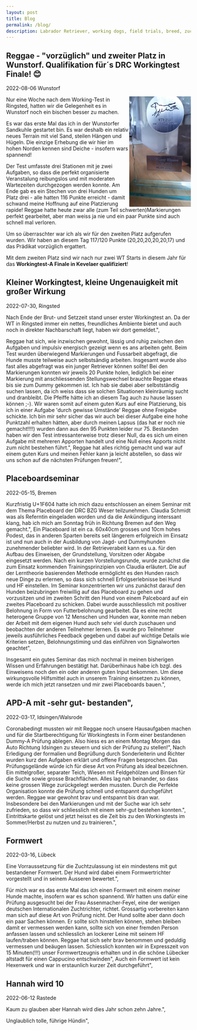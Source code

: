```yaml
---
layout: post
title: Blog
permalink: /blog/
description: Labrador Retriever, working dogs, field trials, breed, zucht, greenmeadows, infos, blog
---
```


## Reggae - "vorzüglich" und zweiter Platz in Wunstorf. Qualifikation für´s DRC Workingtest Finale! &#128522;
2022-08-06
Wunstorf

<img align="right" src="/assets/reggae-pokal-wunstorf.jpeg" height="300">
Nur eine Woche nach dem Working-Test in Ringsted, hatten wir die Gelegenheit es in Wunstorf noch ein bischen besser zu machen. 

Es war das erste Mal das ich in der Wunstorfer Sandkuhle gestartet bin. Es war deshalb ein relativ neues Terrain mit viel Sand, steilen Hängen und Hügeln. Die einzige Erhebung die wir hier im hohen Norden kennen sind Deiche - insofern wars spannend!
 
Der Test umfasste drei Stationen mit je zwei Aufgaben, so dass die perfekt organisierte Veranstalung reibungslos und mit moderaten Wartezeiten durchgezogen werden konnte. Am Ende gab es ein Stechen von drei Hunden um Platz drei - alle hatten 116 Punkte erreicht - damit schwand meine Hoffnung auf eine Platzierung rapide! Reggae hatte heute zwar alle (zum Teil schwerten)Markierungen perfekt gearbeitet, aber man weiss ja nie und ein paar Punkte sind auch schnell mal verloren. 

Um so überraschter war ich als wir für den zweiten Platz aufgerufen wurden. Wir haben an diesem Tag 117/120 Punkte (20,20,20,20,20,17) und das Prädikat vorzüglich ergattert.

Mit dem zweiten Platz sind wir nach nur zwei WT Starts in diesem Jahr für das **Workingtest-A Finale in Kevelaer qualifiziert**!

## Kleiner Workingtest, kleine Ungenauigkeit mit großer Wirkung
2022-07-30, Ringsted

Nach Ende der Brut- und Setzzeit stand unser erster Workingtest an. Da der WT in Ringsted immer ein nettes, freundliches Ambiente bietet und auch noch in direkter Nachbarschaft liegt, haben wir dort gemeldet.",
    
Reggae hat sich, wie inzwischen gewohnt, lässig und ruhig zwischen den Aufgaben und impulsiv energisch gezeigt wenn es ans arbeiten geht. Beim Test wurden überwiegend Markierungen und Fussarbeit abgefragt, die Hunde musste teilweise auch selbstsändig arbeiten. Insgesamt wurde also fast alles abgefragt was ein junger Retriever können sollte! Bei den Markierungen konnten wir jeweils 20 Punkte holen, lediglich bei einer Markierung mit anschliessenden Stellungswechsel brauchte Reggae etwas bis sie zum Dummy gekommen ist. Ich hab sie dabei aber selbstständig suchen lassen, da ich weiss dass sie solchen Situationen kleinräumig sucht und dranbleibt. Die Pfeiffe hätte ich an diesem Tag auch zu hause lassen können ;-). Wir waren somit auf einem guten Kurs auf eine Platzierung, bis ich in einer Aufgabe 'durch gewisse Umstände' Reggae ohne Freigabe schickte. Ich bin mir sehr sicher das wir auch bei dieser Aufgabe eine hohe Punktzahl erhalten hätten, aber durch meinen Lapsus (das hat er noch nie gemacht!!!!) wurden dann aus den 95 Punkten leider nur 75. Bestanden haben wir den Test intressanterweise trotz dieser Null, da es sich um einen Aufgabe mit mehreren Apporten handelt und eine Null eines Apports nicht zum nicht bestehen führt.",
Reggae hat alles richtig gemacht und war auf einem guten Kurs und meinen Fehler kann ja leicht abstellen, so dass wir uns schon auf die nächsten Prüfungen freuen!",

## Placeboardseminar
2022-05-15, Bremen

Kurzfristig U+1F604 hatte ich mich dazu entschlossen an einem Seminar mit dem Thema Placeboard der DRC BZG Weser teilzunehmen. Claudia Schmidt was als Referntin eingeladen worden und da die Ankündigung interssant klang, hab ich mich am Sonntag früh in Richtung Bremen auf den Weg gemacht.",
Ein Placeboard ist ein ca. 60x40cm grosses und 10cm hohes Podest, das in anderen Sparten bereits seit längerem erfolgreich im Einsatz ist und nun auch in der Ausbildung von Jagd- und Dummyhunden zunehmender beliebter wird. In der Retrieverabeit kann es u.a. für den Aufbau des Einweisen, der Grundstellung, Vorsitzen oder Abgabe eingesetzt werden. Nach ein kurzen Vorstellungsrunde, wurde zunächst die zum Einsatz kommenden Trainingsprinzipien von Claudia erläutert. Die auf der Lerntheorie basierenden Methode ermöglicht es den Hunden rasch neue Dinge zu erlernen, so dass sich schnell Erfolgserlebnisse bei Hund und HF einstellen. Im Seminar konzentrierten wir uns zunächst darauf den Hunden beizubringen freiwillig auf das Placeboard zu gehen und vorzusitzen und im zweiten Schritt den Hund von einem Palceboard auf ein zweites Placeboard zu schicken. Dabei wurde ausschliesslich mit positiver Belohnung in Form von Futterbelohnung gearbeitet. Da es eine recht heterogene Gruppe von 12 Menschen und Hunden war, konnte man neben der Arbeit mit dem eigenen Hund auch sehr viel durch zuschauen und beobachten der anderen Teilnehmer lernen. Es wurde pro Teilnehmer jeweils ausführliches Feedback gegeben und dabei auf wichtige Details wie Kriterien setzen, Belohnungstiming und das einführen von Signalworten geachtet",

Insgesamt ein gutes Seminar das mich nochmal in meinen bisherigen Wissen und Erfahrungen bestätigt hat. Darüberhinaus habe ich bzgl. des Einweisens noch den ein oder anderen guten Input bekommen. Um diese wirkungsvolle Hilfsmittel auch in unserem Training einsetzen zu können, werde ich mich jetzt ransetzen und mir zwei Placeboards bauen.",

## APD-A mit -sehr gut- bestanden",
2022-03-17, Idsingen/Walsrode

Coronabedingt mussten wir mit Reggae noch unsere Hausaufgaben machen und für die Startberechtigung für Workingtests in Form einer bestandenen Dummy-A Prüfung ablegen. Also hiess es an einem Montag Morgen das Auto Richtung Idsingen zu steuern und sich der Prüfung zu stellen!",
Nach Erledigung der formalien und Begrüßung durch Sonderleiterin und Richter wurden kurz den Aufgaben erklärt und offene Fragen besprochen. Das Prüfungsgelände würde ich für diese Art von Prüfung als ideal bezeichnen. Ein mittelgroßer, separater Teich, Wiesen mit Feldgehölzen und Binsen für die Suche sowie grosse Brachflächen. Alles lag nah beinander, so dass keine grossen Wege zurückgelegt werden mussten. Durch die Perfekte Organisation konnte die Prüfung schnell und entspannt durchgeführt werden. Reggae war gewohnt brav und entspannt bis dran war. Insbesondere bei den Markierungen und mit der Suche war ich sehr zufrieden, so dass wir schliesslich mit einem sehr-gut bestehen konnten.",
Eintrittskarte gelöst und jetzt heisst es die Zeit bis zu den Workingtests im Sommer/Herbst zu nutzen und zu trainieren.",

## Formwert 
2022-03-16, Lübeck

Eine Vorraussetzung für die Zuchtzulassung ist ein mindestens mit gut bestandener Formwert. Der Hund wird dabei einem Formwertrichter vorgestellt und in seinem Äusseren bewertet.",

Für mich war es das erste Mal das ich einen Formwert mit einem meiner Hunde machte, insofern war es schon spannend. Wir hatten uns dafür eine Prüfung ausgesucht bei der Frau Assenmacher-Feyel, eine der wenigen deutschen Internationalen Zuchtrichter, richtet. Grossartig vorbereiten kann man sich auf diese Art von Prüfung nicht. Der Hund sollte aber dann doch ein paar Sachen können. Er sollte sich hinstellen können, stehen bleiben damit er vermessen werden kann, sollte sich von einer fremden Person anfassen lassen und schliesslich an lockerer Leine mit seinem HF laufen/traben können. Reggae hat sich sehr brav benommen und geduldig vermessen und beäugen lassen. Schiesslich konnten wir in Expresszeit von 15 Minuten(!!!) unser Formwertzeugnis erhalten und in die schöne Lübecker altstadt für einen Cappucino entschwinden",
Auch ein Formwert ist kein Hexenwerk und war in erstaunlich kurzer Zeit durchgeführt",

## Hannah wird 10 
2022-06-12 Rastede

Kaum zu glauben aber Hannah wird dies Jahr schon zehn Jahre.",

Unglaublich tolle, führige Hündin",

